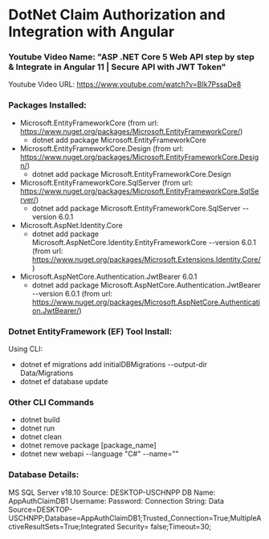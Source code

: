 # DotNet Claim Authorization and Integration with Angular

### Youtube Video Name: "ASP .NET Core 5 Web API step by step & Integrate in Angular 11 | Secure API with JWT Token"
Youtube Video URL: https://www.youtube.com/watch?v=BIk7PssaDe8

### Packages Installed: 
- Microsoft.EntityFrameworkCore (from url: https://www.nuget.org/packages/Microsoft.EntityFrameworkCore/)
    - dotnet add package Microsoft.EntityFrameworkCore
- Microsoft.EntityFrameworkCore.Design (from url: https://www.nuget.org/packages/Microsoft.EntityFrameworkCore.Design/)
    - dotnet add package Microsoft.EntityFrameworkCore.Design
- Microsoft.EntityFrameworkCore.SqlServer (from url: https://www.nuget.org/packages/Microsoft.EntityFrameworkCore.SqlServer/)
    - dotnet add package Microsoft.EntityFrameworkCore.SqlServer --version 6.0.1
- Microsoft.AspNet.Identity.Core
    - dotnet add package Microsoft.AspNetCore.Identity.EntityFrameworkCore --version 6.0.1 (from url: https://www.nuget.org/packages/Microsoft.Extensions.Identity.Core/)
- Microsoft.AspNetCore.Authentication.JwtBearer 6.0.1
    - dotnet add package Microsoft.AspNetCore.Authentication.JwtBearer --version 6.0.1 (from url: https://www.nuget.org/packages/Microsoft.AspNetCore.Authentication.JwtBearer/)

### Dotnet EntityFramework (EF) Tool Install:
Using CLI: 
- dotnet ef migrations add initialDBMigrations --output-dir Data/Migrations
- dotnet ef database update

### Other CLI Commands
- dotnet build
- dotnet run 
- dotnet clean
- dotnet remove package [package_name]
- dotnet new webapi --language "C#" --name="" 

### Database Details:
MS SQL Server v18.10
Source: DESKTOP-USCHNPP
DB Name: AppAuthClaimDB1
Username: 
Password: 
Connection String: Data Source=DESKTOP-USCHNPP;Database=AppAuthClaimDB1;Trusted_Connection=True;MultipleActiveResultSets=True;Integrated Security= false;Timeout=30;